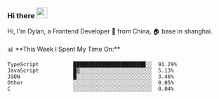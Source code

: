 ### Hi there <img src="https://media.giphy.com/media/hvRJCLFzcasrR4ia7z/giphy.gif" width="25px">

<!-- ![visitors](https://visitor-badge.glitch.me/badge?page_id=dislfyer.dislfyer) --!>

Hi, I'm Dylan, a Frontend Developer 🚀 from China, 🏠 base in shanghai.
<br/>
<br/>

📊 **This Week I Spent My Time On:**


<!--START_SECTION:waka-->

```text
TypeScript           ███████████████████████░░  91.29%
JavaScript           █▒░░░░░░░░░░░░░░░░░░░░░░░  5.13%
JSON                 █░░░░░░░░░░░░░░░░░░░░░░░░  3.46%
Other                ░░░░░░░░░░░░░░░░░░░░░░░░░  0.05%
C                    ░░░░░░░░░░░░░░░░░░░░░░░░░  0.04%
```

<!--END_SECTION:waka-->

<!--
**About Me:**
 -->
